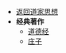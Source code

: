 * [返回道家思想](/04-Phil/DAO/)
* **经典著作**
  * [道德经](/04-Phil/DAO/Classics/DaoDeJing.md)
  * [庄子](/04-Phil/DAO/Classics/ZhuangZi.md)
